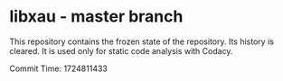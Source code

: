 # libxau - master branch

This repository contains the frozen state of the repository.
Its history is cleared. It is used only for static code
analysis with Codacy.

Commit Time: 1724811433